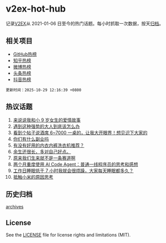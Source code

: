 # v2ex-hot-hub

 记录[V2EX](https://www.v2ex.com/)从 2021-01-06 日至今的热门话题。每小时抓取一次数据，按天[归档](archives)。
 
 ## 相关项目

- [GitHub热榜](https://github.com/snaildev/github-hot-hub)
- [知乎热榜](https://github.com/snaildev/zhihu-hot-hub)
- [微博热榜](https://github.com/snaildev/weibo-hot-hub)
- [头条热榜](https://github.com/snaildev/toutiao-hot-hub)
- [抖音热榜](https://github.com/snaildev/douyin-hot-hub)


 `更新时间：2025-10-29 12:16:39 +0800`

## 热议话题

1. [来说说我和小 9 岁女生的爱情故事](https://www.v2ex.com/t/1168960)
1. [遇到这种强势的大人到底该怎么办](https://www.v2ex.com/t/1168872)
1. [看到个帖子说酒席 6~7000 一桌的，让我大开眼界！想见识下大家的](https://www.v2ex.com/t/1168928)
1. [你们有什么副业吗](https://www.v2ex.com/t/1168877)
1. [有没有好用的内衣内裤洗衣机推荐？](https://www.v2ex.com/t/1168883)
1. [余生还很长，多对自己好点。](https://www.v2ex.com/t/1169037)
1. [原来我们生来就不是一条赛道啊](https://www.v2ex.com/t/1168970)
1. [两个月重度使用 AI Code Agent：普通一线程序员的思考和感想](https://www.v2ex.com/t/1168880)
1. [工作日睡眠低于 7 小时我就会很烦躁，大家每天睡眠都多久？](https://www.v2ex.com/t/1169042)
1. [抵触小米的原因思考](https://www.v2ex.com/t/1169098)

## 历史归档

[archives](archives)

## License

See the [LICENSE](LICENSE) file for license rights and limitations (MIT).
